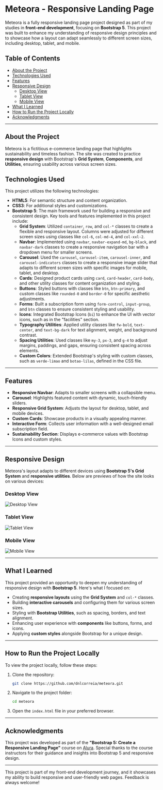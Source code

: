 # Meteora - Responsive Landing Page

Meteora is a fully responsive landing page project designed as part of my studies in **front-end development**, focusing on **Bootstrap 5**. This project was built to enhance my understanding of responsive design principles and to showcase how a layout can adapt seamlessly to different screen sizes, including desktop, tablet, and mobile.

## Table of Contents

- [About the Project](#about-the-project)
- [Technologies Used](#technologies-used)
- [Features](#features)
- [Responsive Design](#responsive-design)
  - [Desktop View](#desktop-view)
  - [Tablet View](#tablet-view)
  - [Mobile View](#mobile-view)
- [What I Learned](#what-i-learned)
- [How to Run the Project Locally](#how-to-run-the-project-locally)
- [Acknowledgments](#acknowledgments)

---

## About the Project

Meteora is a fictitious e-commerce landing page that highlights sustainability and timeless fashion. The site was created to practice **responsive design** with Bootstrap's **Grid System**, **Components**, and **Utilities**, ensuring usability across various screen sizes. 

## Technologies Used

This project utilizes the following technologies:
- **HTML5**: For semantic structure and content organization.
- **CSS3**: For additional styles and customizations.
- **Bootstrap 5**: The main framework used for building a responsive and consistent design. Key tools and features implemented in this project include:
  - **Grid System**: Utilized `container`, `row`, and `col-*` classes to create a flexible and responsive layout. Columns were adjusted for different screen sizes using classes like `col-6`, `col-md-4`, and `col-xxl-2`.
  - **Navbar**: Implemented using `navbar`, `navbar-expand-md`, `bg-black`, and `navbar-dark` classes to create a responsive navigation bar with a dropdown menu for smaller screens.
  - **Carousel**: Used the `carousel`, `carousel-item`, `carousel-inner`, and `carousel-indicators` classes to create a responsive image slider that adapts to different screen sizes with specific images for mobile, tablet, and desktop.
  - **Cards**: Designed product cards using `card`, `card-header`, `card-body`, and other utility classes for content organization and styling.
  - **Buttons**: Styled buttons with classes like `btn`, `btn-primary`, and custom classes like `rounded-0` and `border-0` for specific aesthetic adjustments.
  - **Forms**: Built a subscription form using `form-control`, `input-group`, and `btn` classes to ensure consistent styling and usability.
  - **Icons**: Integrated Bootstrap Icons (`bi`) to enhance the UI with vector icons, such as in the "facilities" section.
  - **Typography Utilities**: Applied utility classes like `fw-bold`, `text-center`, and `text-bg-dark` for text alignment, weight, and background contrast.
  - **Spacing Utilities**: Used classes like `my-3`, `px-3`, and `g-4` to adjust margins, paddings, and gaps, ensuring consistent spacing across elements.
  - **Custom Colors**: Extended Bootstrap's styling with custom classes, such as `verde-limao` and `botao-lilas`, defined in the CSS file.

---

## Features

- **Responsive Navbar**: Adapts to smaller screens with a collapsible menu.
- **Carousel**: Highlights featured content with dynamic, touch-friendly sliders.
- **Responsive Grid System**: Adjusts the layout for desktop, tablet, and mobile devices.
- **Custom Cards**: Showcase products in a visually appealing manner.
- **Interactive Form**: Collects user information with a well-designed email subscription field.
- **Sustainability Section**: Displays e-commerce values with Bootstrap Icons and custom styles.

---

## Responsive Design

Meteora's layout adapts to different devices using **Bootstrap 5's Grid System** and **responsive utilities**. Below are previews of how the site looks on various devices:

### Desktop View
![Desktop View](https://github.com/dnlcorreia/meteora/blob/main/meteora-desktop.png?raw=true)

### Tablet View
![Tablet View](https://github.com/dnlcorreia/meteora/blob/main/meteora-tablet.png?raw=true)

### Mobile View
![Mobile View](https://github.com/dnlcorreia/meteora/blob/main/meteora-mobile.png?raw=true)

---

## What I Learned

This project provided an opportunity to deepen my understanding of responsive design with **Bootstrap 5**. Here's what I focused on:
- Creating **responsive layouts** using the **Grid System** and `col-*` classes.
- Building **interactive carousels** and configuring them for various screen sizes.
- Styling with **Bootstrap Utilities**, such as spacing, borders, and text alignment.
- Enhancing user experience with **components** like buttons, forms, and icons.
- Applying **custom styles** alongside Bootstrap for a unique design.

---

## How to Run the Project Locally

To view the project locally, follow these steps:

1. Clone the repository:
   ```bash
   git clone https://github.com/dnlcorreia/meteora.git
   ```
2. Navigate to the project folder:
   ```bash
   cd meteora
   ```
3. Open the `index.html` file in your preferred browser.

---

## Acknowledgments

This project was developed as part of the **"Bootstrap 5: Create a Responsive Landing Page"** course on [Alura](https://www.alura.com.br/). Special thanks to the course instructors for their guidance and insights into Bootstrap 5 and responsive design.

---

This project is part of my front-end development journey, and it showcases my ability to build responsive and user-friendly web pages. Feedback is always welcome!
